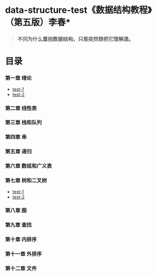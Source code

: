 <!--
 * @Date        : 2020-05-21 16:40:42
 * @LastEditors : anlzou
 * @Github      : https://github.com/anlzou
 * @LastEditTime: 2020-05-22 21:27:43
 * @FilePath    : \data-structure\README.md
 * @Describe    : 
--> 
# data-structure-test《数据结构教程》（第五版）李春*
>### 不问为什么重拾数据结构，只是突然想把它理解透。

# 目录
### 第一章 绪论
- [test-1](./chapters/chapter01-introduction/test-1.md)
- [test-2](./chapters/chapter01-introduction/test-2.md)
### 第二章 线性表
### 第三章 栈和队列
### 第四章 串
### 第五章 递归
### 第六章 数组和广义表
### 第七章 树和二叉树
- [test-1](./chapters/chapter07-trees-and-binary-trees/test-1.md)
- [test-2](./chapters/chapter07-trees-and-binary-trees/test-2.md)
### 第八章 图
### 第九章 查找
### 第十章 内排序
### 第十一章 外排序
### 第十二章 文件